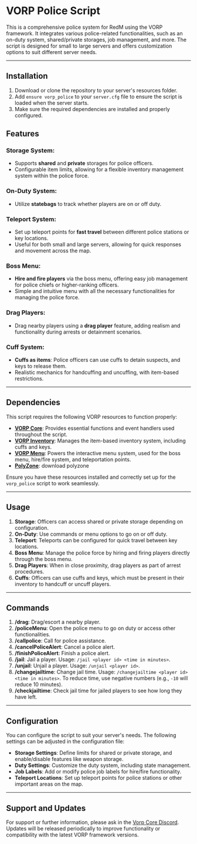 # **VORP Police Script**

This is a comprehensive police system for RedM using the VORP framework. It integrates various police-related functionalities, such as an on-duty system, shared/private storages, job management, and more. The script is designed for small to large servers and offers customization options to suit different server needs.

---

## **Installation**

1. Download or clone the repository to your server's resources folder.
2. Add `ensure vorp_police` to your `server.cfg` file to ensure the script is loaded when the server starts.
3. Make sure the required dependencies are installed and properly configured.

## **Features**

### **Storage System**:
- Supports **shared** and **private** storages for police officers.
- Configurable item limits, allowing for a flexible inventory management system within the police force.

### **On-Duty System**:
- Utilize **statebags** to track whether players are on or off duty.

### **Teleport System**:
- Set up teleport points for **fast travel** between different police stations or key locations.
- Useful for both small and large servers, allowing for quick responses and movement across the map.

### **Boss Menu**:
- **Hire and fire players** via the boss menu, offering easy job management for police chiefs or higher-ranking officers.
- Simple and intuitive menu with all the necessary functionalities for managing the police force.

### **Drag Players**:
- Drag nearby players using a **drag player** feature, adding realism and functionality during arrests or detainment scenarios.

### **Cuff System**:
- **Cuffs as items**: Police officers can use cuffs to detain suspects, and keys to release them.
- Realistic mechanics for handcuffing and uncuffing, with item-based restrictions.

---

## **Dependencies**

This script requires the following VORP resources to function properly:

- **[VORP Core](https://github.com/VORPCORE/vorp_core-lua)**: Provides essential functions and event handlers used throughout the script.
- **[VORP Inventory](https://github.com/VORPCORE/vorp_inventory-lua)**: Manages the item-based inventory system, including cuffs and keys.
- **[VORP Menu](https://github.com/VORPCore/vorp_menu)**: Powers the interactive menu system, used for the boss menu, hire/fire system, and teleportation points.
- **[PolyZone](https://github.com/outsider31000/PolyZone)**: download polyzone

Ensure you have these resources installed and correctly set up for the `vorp_police` script to work seamlessly.

---

## **Usage**

1. **Storage**: Officers can access shared or private storage depending on configuration.
2. **On-Duty**: Use commands or menu options to go on or off duty.
3. **Teleport**: Teleports can be configured for quick travel between key locations.
4. **Boss Menu**: Manage the police force by hiring and firing players directly through the boss menu.
5. **Drag Players**: When in close proximity, drag players as part of arrest procedures.
6. **Cuffs**: Officers can use cuffs and keys, which must be present in their inventory to handcuff or uncuff players.

---

## **Commands**

1. **/drag**: Drag/escort a nearby player.
2. **/policeMenu**: Open the police menu to go on duty or access other functionalities.
3. **/callpolice**: Call for police assistance.
4. **/cancelPoliceAlert**: Cancel a police alert.
5. **/finishPoliceAlert**: Finish a police alert.
6. **/jail**: Jail a player. Usage: `/jail <player id> <time in minutes>`.
7. **/unjail**: Unjail a player. Usage: `/unjail <player id>`.
8. **/changejailtime**: Change jail time. Usage: `/changejailtime <player id> <time in minutes>`. To reduce time, use negative numbers (e.g., `-10` will reduce 10 minutes).
9. **/checkjailtime**: Check jail time for jailed players to see how long they have left.

---

## **Configuration**

You can configure the script to suit your server's needs. The following settings can be adjusted in the configuration file:

- **Storage Settings**: Define limits for shared or private storage, and enable/disable features like weapon storage.
- **Duty Settings**: Customize the duty system, including state management.
- **Job Labels**: Add or modify police job labels for hire/fire functionality.
- **Teleport Locations**: Set up teleport points for police stations or other important areas on the map.

---

## **Support and Updates**

For support or further information, please ask in the [Vorp Core Discord](https://discord.gg/JjNYMnDKMf). Updates will be released periodically to improve functionality or compatibility with the latest VORP framework versions.

